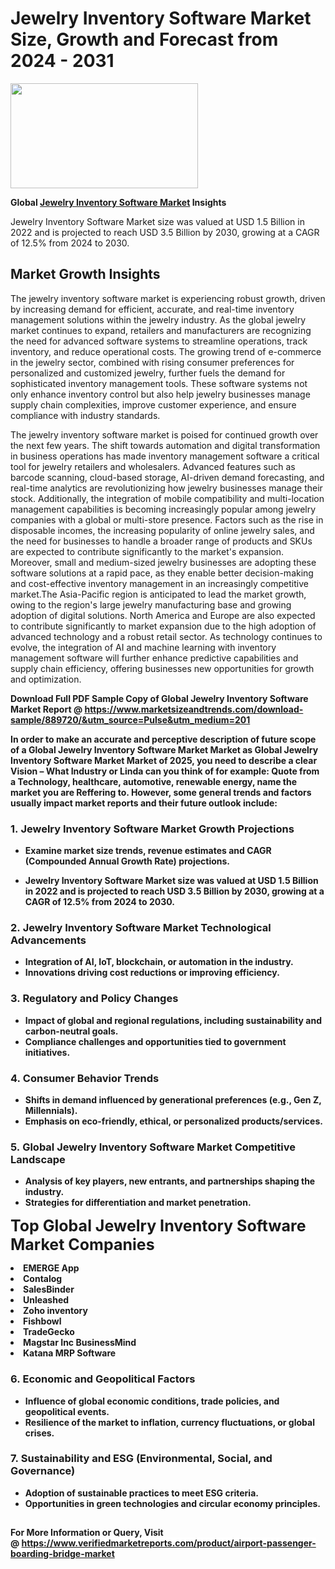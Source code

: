 <H1>Jewelry Inventory Software Market Size, Growth and Forecast from 2024 - 2031</H1><img class="aligncenter size-medium wp-image-584254" src="https://thirdeyenews.in/wp-content/uploads/2024/09/Global-Market-Research-300x168.jpeg" alt="" width="300" height="168" /><p><strong>Global&nbsp;<a href="https://www.marketsizeandtrends.com/download-sample/889720/&amp;utm_source=Pulse&amp;utm_medium=201">Jewelry Inventory Software Market</a> Insights</strong></p><p>Jewelry Inventory Software Market size was valued at USD 1.5 Billion in 2022 and is projected to reach USD 3.5 Billion by 2030, growing at a CAGR of 12.5% from 2024 to 2030.</p><p><h2>Market Growth Insights</h2><p>The jewelry inventory software market is experiencing robust growth, driven by increasing demand for efficient, accurate, and real-time inventory management solutions within the jewelry industry. As the global jewelry market continues to expand, retailers and manufacturers are recognizing the need for advanced software systems to streamline operations, track inventory, and reduce operational costs. The growing trend of e-commerce in the jewelry sector, combined with rising consumer preferences for personalized and customized jewelry, further fuels the demand for sophisticated inventory management tools. These software systems not only enhance inventory control but also help jewelry businesses manage supply chain complexities, improve customer experience, and ensure compliance with industry standards.</p><p><strong></strong></p><p>The jewelry inventory software market is poised for continued growth over the next few years. The shift towards automation and digital transformation in business operations has made inventory management software a critical tool for jewelry retailers and wholesalers. Advanced features such as barcode scanning, cloud-based storage, AI-driven demand forecasting, and real-time analytics are revolutionizing how jewelry businesses manage their stock. Additionally, the integration of mobile compatibility and multi-location management capabilities is becoming increasingly popular among jewelry companies with a global or multi-store presence. Factors such as the rise in disposable incomes, the increasing popularity of online jewelry sales, and the need for businesses to handle a broader range of products and SKUs are expected to contribute significantly to the market's expansion. Moreover, small and medium-sized jewelry businesses are adopting these software solutions at a rapid pace, as they enable better decision-making and cost-effective inventory management in an increasingly competitive market.The Asia-Pacific region is anticipated to lead the market growth, owing to the region's large jewelry manufacturing base and growing adoption of digital solutions. North America and Europe are also expected to contribute significantly to market expansion due to the high adoption of advanced technology and a robust retail sector. As technology continues to evolve, the integration of AI and machine learning with inventory management software will further enhance predictive capabilities and supply chain efficiency, offering businesses new opportunities for growth and optimization.</p><p><strong></p><p><span class=""><strong>Download Full PDF Sample Copy of Global Jewelry Inventory Software Market Report</strong> @ <a href="https://www.marketsizeandtrends.com/download-sample/889720/&amp;utm_source=Pulse&amp;utm_medium=201" target="_blank">https://www.marketsizeandtrends.com/download-sample/889720/&amp;utm_source=Pulse&amp;utm_medium=201</a></span></p><p>In order to make an accurate and perceptive description of future scope of a Global&nbsp;Jewelry Inventory Software Market Market as Global&nbsp;Jewelry Inventory Software Market Market of 2025, you need to describe a clear Vision &ndash; What Industry or Linda can you think of for example: Quote from a Technology, healthcare, automotive, renewable energy, name the market you are Reffering to. However, some general trends and factors usually impact market reports and their future outlook include:</p><h3>1.&nbsp;<strong>Jewelry Inventory Software Market Growth Projections</strong></h3><ul><li>Examine market size trends, revenue estimates and CAGR (Compounded Annual Growth Rate) projections.</li><li><p>Jewelry Inventory Software Market size was valued at USD 1.5 Billion in 2022 and is projected to reach USD 3.5 Billion by 2030, growing at a CAGR of 12.5% from 2024 to 2030.</p></li></ul><h3>2.&nbsp;<strong>Jewelry Inventory Software Market Technological Advancements</strong></h3><ul><li>Integration of AI, IoT, blockchain, or automation in the industry.</li><li>Innovations driving cost reductions or improving efficiency.</li></ul><h3>3.&nbsp;<strong>Regulatory and Policy Changes</strong></h3><ul><li>Impact of global and regional regulations, including sustainability and carbon-neutral goals.</li><li>Compliance challenges and opportunities tied to government initiatives.</li></ul><h3>4.&nbsp;<strong>Consumer Behavior Trends</strong></h3><ul><li>Shifts in demand influenced by generational preferences (e.g., Gen Z, Millennials).</li><li>Emphasis on eco-friendly, ethical, or personalized products/services.</li></ul><h3>5.&nbsp;<strong>Global Jewelry Inventory Software Market Competitive Landscape</strong></h3><ul><li>Analysis of key players, new entrants, and partnerships shaping the industry.</li><li>Strategies for differentiation and market penetration.</li></ul><p data-pm-slice="1 1 []"><span style="color: inherit; font-family: inherit; font-size: 25px;">Top Global Jewelry Inventory Software Market Companies</span></p><div class="" data-test-id=""><p><li>EMERGE App</li><li> Contalog</li><li> SalesBinder</li><li> Unleashed</li><li> Zoho inventory</li><li> Fishbowl</li><li> TradeGecko</li><li> Magstar Inc BusinessMind</li><li> Katana MRP Software</li></p></div><h3>6.&nbsp;<strong>Economic and Geopolitical Factors</strong></h3><ul><li>Influence of global economic conditions, trade policies, and geopolitical events.</li><li>Resilience of the market to inflation, currency fluctuations, or global crises.</li></ul><h3>7.&nbsp;<strong>Sustainability and ESG (Environmental, Social, and Governance)</strong></h3><ul><li>Adoption of sustainable practices to meet ESG criteria.</li><li>Opportunities in green technologies and circular economy principles.</li></ul><h2><strong style="font-size: 14px;">For More Information or Query, Visit @&nbsp;</strong><a style="background-color: #ffffff; font-size: 14px;" href="https://www.marketsizeandtrends.com/report/jewelry-inventory-software-market-/" target="_blank">https://www.verifiedmarketreports.com/product/airport-passenger-boarding-bridge-market</a></h2>